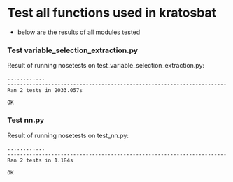 # Test all functions used in kratosbat
- below are the results of all modules tested

### Test variable_selection_extraction.py
Result of running nosetests on test_variable_selection_extraction.py: 
```
............
----------------------------------------------------------------------
Ran 2 tests in 2033.057s

OK
```

### Test nn.py
Result of running nosetests on test_nn.py:
```
............
----------------------------------------------------------------------
Ran 2 tests in 1.184s

OK
```
